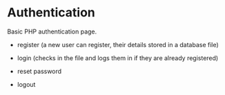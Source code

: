 # Authentication
Basic PHP authentication page.
-    register (a new user can register, their details stored in a database file)

-    login (checks in the file and logs them in if they are already registered)

-    reset password

-    logout

